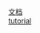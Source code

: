 [文档](https://zh-hans.reactjs.org/tutorial/tutorial.html)</br>
[tutorial](https://www.taniarascia.com/getting-started-with-react/)